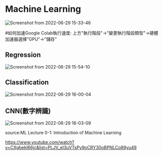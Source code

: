 
# **Machine Learning**

![Screenshot from 2022-06-29 15-33-46](https://user-images.githubusercontent.com/68816726/176379219-df9bc3e3-f504-4ff3-a65a-d39a6fdda01f.png)


#如何加速Google Colab執行速度:
上方"執行階段"->"變更執行階段類型"->硬體加速器選擇"GPU"->"儲存"



## Regression

![Screenshot from 2022-06-29 15-54-10](https://user-images.githubusercontent.com/68816726/176383320-e373d50a-bb93-4b75-9521-326d888a96e4.png)

## Classification

![Screenshot from 2022-06-29 16-00-04](https://user-images.githubusercontent.com/68816726/176384414-b29bd39a-4fe5-4c0b-9642-bfec77c23d5f.png)


## CNN(數字辨識)

![Screenshot from 2022-06-29 16-03-09](https://user-images.githubusercontent.com/68816726/176384839-ece4a716-7cfb-423e-8ef9-5b649fdd9241.png)



source:ML Lecture 0-1: Introduction of Machine Learning

https://www.youtube.com/watch?v=CXgbekl66jc&list=PLJV_el3uVTsPy9oCRY30oBPNLCo89yu49
